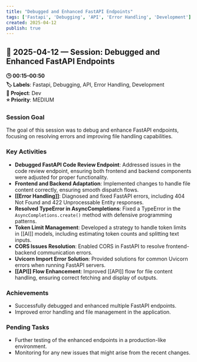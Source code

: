 ```yaml
---
title: "Debugged and Enhanced FastAPI Endpoints"
tags: ['Fastapi', 'Debugging', 'API', 'Error Handling', 'Development']
created: 2025-04-12
publish: true
---
```


## 📅 2025-04-12 — Session: Debugged and Enhanced FastAPI Endpoints

**🕒 00:15–00:50**  
**🏷️ Labels**: Fastapi, Debugging, API, Error Handling, Development  
**📂 Project**: Dev  
**⭐ Priority**: MEDIUM  


### Session Goal
The goal of this session was to debug and enhance FastAPI endpoints, focusing on resolving errors and improving file handling capabilities.

### Key Activities
- **Debugged FastAPI Code Review Endpoint**: Addressed issues in the code review endpoint, ensuring both frontend and backend components were adjusted for proper functionality.
- **Frontend and Backend Adaptation**: Implemented changes to handle file content correctly, ensuring smooth dispatch flows.
- **[[Error Handling]]**: Diagnosed and fixed FastAPI errors, including 404 Not Found and 422 Unprocessable Entity responses.
- **Resolved TypeError in AsyncCompletions**: Fixed a TypeError in the `AsyncCompletions.create()` method with defensive programming patterns.
- **Token Limit Management**: Developed a strategy to handle token limits in [[AI]] models, including estimating token counts and splitting text inputs.
- **CORS Issues Resolution**: Enabled CORS in FastAPI to resolve frontend-backend communication errors.
- **Uvicorn Import Error Solution**: Provided solutions for common Uvicorn errors when running FastAPI servers.
- **[[API]] Flow Enhancement**: Improved [[API]] flow for file content handling, ensuring correct fetching and display of outputs.

### Achievements
- Successfully debugged and enhanced multiple FastAPI endpoints.
- Improved error handling and file management in the application.

### Pending Tasks
- Further testing of the enhanced endpoints in a production-like environment.
- Monitoring for any new issues that might arise from the recent changes.
